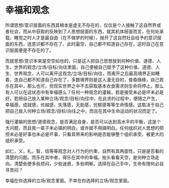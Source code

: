 # 幸福和观念

所谓思想/意识层面的东西其根本是虚无不存在的，仅仅是个人接触了这自然界或者社会，而从中获取的反映到了人思想层面的东西，就其机体层面而言，在何处承载，睡觉之时人才是最自由（在不做梦的时候），抛开了这自然社会给予的意识层面的东西，连意识都不存在了，此时最空，自己都不知道自己存在，这时自己在意识层面便是不存在的了。

而就思想/意识本来是空空如也的，只是这人把自己思想放到何种价值、道德、人生、世界的观念/立场/目标/向往里面，自己便被自己赋予了这种价值、道德、人生、世界观念，人可以离开这观念/立场/目标/向往，而离开之后最高境界正如睡着，连自己都不知道自己存在了，多数境界则是这人漫无目的，昏昏碌碌，自己若乐在其中，那么也可，但现实世界之中不去获取基本衣食需求则生命将停止。那么有人可以在这状态中有幸福感么？任何一种观念的灌输，若是接受未必是坏未必是好。若把自己放入某种立场/观念/目标/向往中，在此求的过程中，便随之产生，幸福感，成就感，优越感，失落感，无助感，忧郁感等等生命情感。这取决于自己把自己放入何种立场/观念/目标/向往之中，而且在其中生命运动的状况而定了。

强行灌输的思想/道德观念，是否满足自身，是否可以达到高水平的平衡，这是个大问题，而且我一辈子未必搞的明白，或许就不用搞明白。任何组织对人思想的把控未必是好事也未必是坏事，只看其带来的影响是否能够整个组织承受，被更大的组织承受。

如仁，义，礼，智，信等等观念对人行为的约束，自然有其两面性，只是是否看的清楚的问题。而乐在其中者，得乐在其中的幸福。抬头看看天空，是何种立场走向。清楚些便多些烦闷，少些迷惑，多些明晰。选择在自己手中，生命有限何必自寻苦闷？

幸福在你选择的立场/观念里面。不幸在你选择的立场/观念里面。


